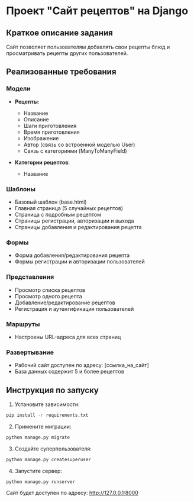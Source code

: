 # Проект "Сайт рецептов" на Django

## Краткое описание задания
Сайт позволяет пользователям добавлять свои рецепты блюд и просматривать рецепты других пользователей.

## Реализованные требования

### Модели
- **Рецепты**:
  - Название
  - Описание
  - Шаги приготовления
  - Время приготовления
  - Изображение
  - Автор (связь со встроенной моделью User)
  - Связь с категориями (ManyToManyField)

- **Категории рецептов**:
  - Название

### Шаблоны
- Базовый шаблон (base.html)
- Главная страница (5 случайных рецептов)
- Страница с подробным рецептом
- Страницы регистрации, авторизации и выхода
- Страницы добавления и редактирования рецепта

### Формы
- Форма добавления/редактирования рецепта
- Формы регистрации и авторизации пользователей

### Представления
- Просмотр списка рецептов
- Просмотр одного рецепта
- Добавление/редактирование рецептов
- Регистрация и аутентификация пользователей

### Маршруты
- Настроены URL-адреса для всех страниц

### Развертывание
- Рабочий сайт доступен по адресу: [ссылка_на_сайт]
- База данных содержит 5 и более рецептов

## Инструкция по запуску
1. Установите зависимости:
```bash
pip install -r requirements.txt
```

2. Примените миграции:
```bash
python manage.py migrate
```

3. Создайте суперпользователя:
```bash
python manage.py createsuperuser
```

4. Запустите сервер:
```bash
python manage.py runserver
```

Сайт будет доступен по адресу: http://127.0.0.1:8000
